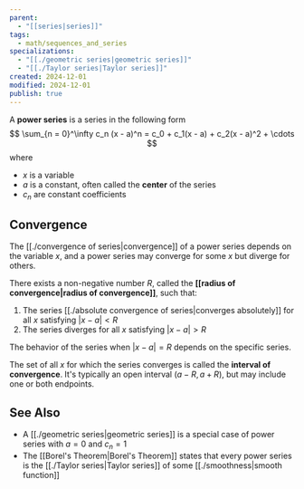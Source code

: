 ```yaml
---
parent:
  - "[[series|series]]"
tags:
  - math/sequences_and_series
specializations:
  - "[[./geometric series|geometric series]]"
  - "[[./Taylor series|Taylor series]]"
created: 2024-12-01
modified: 2024-12-01
publish: true
---
```

A **power series** is a series in the following form
$$
\sum_{n = 0}^\infty c_n (x - a)^n = c_0 + c_1(x - a) + c_2(x - a)^2 + \cdots
$$
where
- $x$ is a variable
- $a$ is a constant, often called the **center** of the series
- $c_n$ are constant coefficients

## Convergence
The [[./convergence of series|convergence]] of a power series depends on the variable $x$, and a power series may converge for some $x$ but diverge for others.

There exists a non-negative number $R$, called the **[[radius of convergence|radius of convergence]]**, such that:
1. The series [[./absolute convergence of series|converges absolutely]] for all $x$ satisfying $|x - a| < R$
2. The series diverges for all $x$ satisfying $|x - a| > R$

The behavior of the series when $|x - a| = R$ depends on the specific series.

The set of all $x$ for which the series converges is called the **interval of convergence**. It's typically an open interval $(a-R, a+R)$, but may include one or both endpoints.

## See Also
- A [[./geometric series|geometric series]] is a special case of power series with $a = 0$ and $c_n = 1$
- The [[Borel's Theorem|Borel's Theorem]] states that every power series is the [[./Taylor series|Taylor series]] of some [[./smoothness|smooth function]]